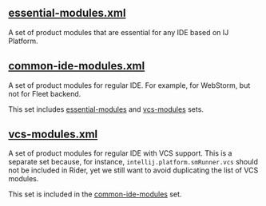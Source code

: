 ## [essential-modules.xml](essential-modules.xml)

A set of product modules that are essential for any IDE based on IJ Platform.

## [common-ide-modules.xml](common-ide-modules.xml) 

A set of product modules for regular IDE. For example, for WebStorm, but not for Fleet backend.

This set includes [essential-modules](#essential-modulesxml) and [vcs-modules](#vcs-modulesxml-) sets.

## [vcs-modules.xml](common-ide-modules.xml) 

A set of product modules for regular IDE with VCS support.
This is a separate set because, for instance, `intellij.platform.smRunner.vcs` should not be included in Rider,
yet we still want to avoid duplicating the list of VCS modules.

This set is included in the [common-ide-modules](#common-ide-modulesxml-) set.